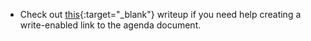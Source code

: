 
- Check out [this](https://support.office.com/en-us/article/share-onedrive-files-and-folders-9fcc2f7d-de0c-4cec-93b0-a82024800c07){:target="_blank"} writeup if you need help creating a write-enabled link to the agenda document.
